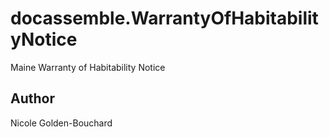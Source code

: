 # docassemble.WarrantyOfHabitabilityNotice

Maine Warranty of Habitability Notice

## Author

Nicole Golden-Bouchard

